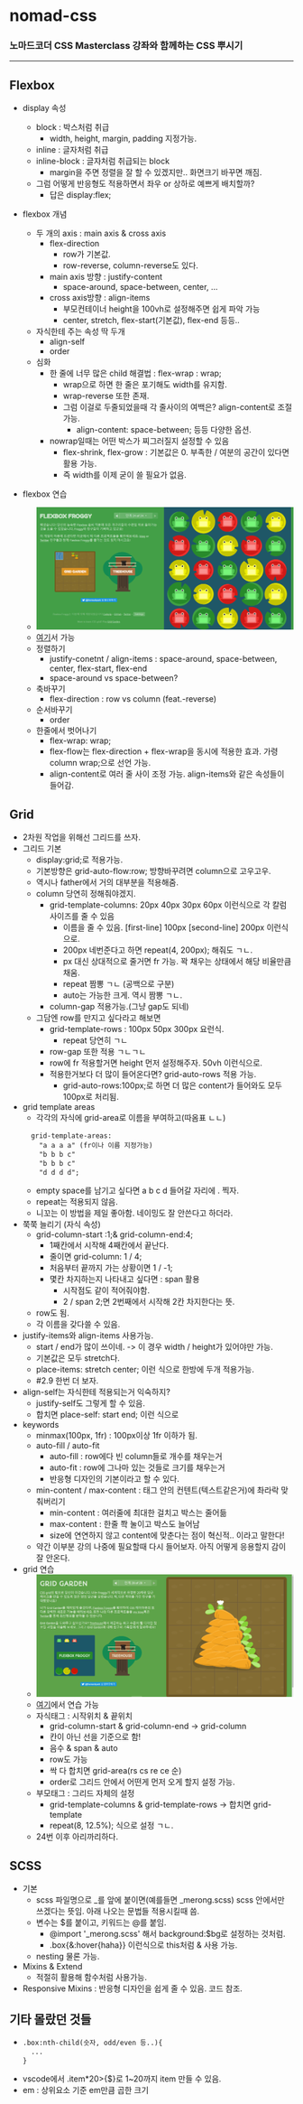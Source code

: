 # nomad-css
### 노마드코더 CSS Masterclass 강좌와 함께하는 CSS 뿌시기

---

## Flexbox
- display 속성
  - block : 박스처럼 취급
    - width, height, margin, padding 지정가능.
  - inline : 글자처럼 취급
  - inline-block : 글자처럼 취급되는 block
    - margin을 주면 정렬을 잘 할 수 있겠지만.. 화면크기 바꾸면 깨짐.
  - 그럼 어떻게 반응형도 적용하면서 좌우 or 상하로 예쁘게 배치할까?
    - 답은 display:flex;

- flexbox 개념
  - 두 개의 axis : main axis & cross axis
    - flex-direction
      - row가 기본값.
      - row-reverse, column-reverse도 있다.
    - main axis 방향 : justify-content
      - space-around, space-between, center, ...
    - cross axis방향 : align-items
      - 부모컨테이너 height을 100vh로 설정해주면 쉽게 파악 가능
      - center, stretch, flex-start(기본값), flex-end 등등..
  - 자식한테 주는 속성 딱 두개
    - align-self
    - order
  - 심화
    - 한 줄에 너무 많은 child 해결법 : flex-wrap : wrap;
      - wrap으로 하면 한 줄은 포기해도 width를 유지함.
      - wrap-reverse 또한 존재.
      - 그럼 이걸로 두줄되었을때 각 줄사이의 여백은? align-content로 조절가능.
        - align-content: space-between; 등등 다양한 옵션.
    - nowrap일때는 어떤 박스가 찌그러질지 설정할 수 있음
      - flex-shrink, flex-grow : 기본값은 0. 부족한 / 여분의 공간이 있다면 활용 가능.
      - 즉 width를 이제 굳이 쓸 필요가 없음.

- flexbox 연습
  - ![](https://github.com/KangJunewoo/nomad-css/blob/master/Flexbox/flexboxfroggy.gif)
  - [여기](http://flexboxfroggy.com/)서 가능
  - 정렬하기
    - justify-conetnt / align-items : space-around, space-between, center, flex-start, flex-end
    - space-around vs space-between?
  - 축바꾸기
    -  flex-direction : row vs column (feat.-reverse)
  - 순서바꾸기
    - order
  - 한줄에서 벗어나기
    - flex-wrap: wrap;
    - flex-flow는 flex-direction + flex-wrap을 동시에 적용한 효과. 가령 column wrap;으로 선언 가능.
    - align-content로 여러 줄 사이 조정 가능. align-items와 같은 속성들이 들어감.

  
## Grid
- 2차원 작업을 위해선 그리드를 쓰자.
- 그리드 기본
  - display:grid;로 적용가능.
  - 기본방향은 grid-auto-flow:row; 방향바꾸려면 column으로 고우고우.
  - 역시나 father에서 거의 대부분을 적용해줌.
  - column 당연히 정해줘야겠지.
    - grid-template-columns: 20px 40px 30px 60px 이런식으로 각 칼럼 사이즈를 줄 수 있음
      - 이름을 줄 수 있음. \[first-line\] 100px \[second-line\] 200px 이런식으로.
      - 200px 네번준다고 하면 repeat(4, 200px); 해줘도 ㄱㄴ.
      - px 대신 상대적으로 줄거면 fr 가능. 꽉 채우는 상태에서 해당 비율만큼 채움.
      - repeat 짬뽕 ㄱㄴ (공백으로 구분)
      - auto는 가능한 크게. 역시 짬뽕 ㄱㄴ.
    - column-gap 적용가능.(그냥 gap도 되네)
  - 그담엔 row를 만지고 싶다라고 해보면
    - grid-template-rows : 100px 50px 300px 요런식.
      - repeat 당연히 ㄱㄴ
    - row-gap 또한 적용 ㄱㄴㄱㄴ
    - row에 fr 적용할거면 height 먼저 설정해주자. 50vh 이런식으로.
    - 적용한거보다 더 많이 들어온다면? grid-auto-rows 적용 가능.
      - grid-auto-rows:100px;로 하면 더 많은 content가 들어와도 모두 100px로 처리됨.
- grid template areas
  - 각각의 자식에 grid-area로 이름을 부여하고(따옴표 ㄴㄴ)
  ```
    grid-template-areas:
      "a a a a" (fr이나 이름 지정가능)
      "b b b c" 
      "b b b c" 
      "d d d d"; 
  ```
  - empty space를 남기고 싶다면 a b c d 들어갈 자리에 . 찍자.
  - repeat는 적용되지 않음.
  - 니꼬는 이 방법을 제일 좋아함. 네이밍도 잘 안쓴다고 하더라.
- 쭉쭉 늘리기 (자식 속성)
  - grid-column-start :1;& grid-column-end:4;
    - 1째칸에서 시작해 4째칸에서 끝난다.
    - 줄이면 grid-column: 1 / 4;
    - 처음부터 끝까지 가는 상황이면 1 / -1;
    - 몇칸 차지하는지 나타내고 싶다면 : span 활용
      - 시작점도 같이 적어줘야함.
      - 2 / span 2;면 2번째에서 시작해 2칸 차지한다는 뜻.
  - row도 됨.
  - 각 이름을 갖다쓸 수 있음.
- justify-items와 align-items 사용가능.
  - start / end가 많이 쓰이네. -> 이 경우 width / height가 있어야만 가능.
  - 기본값은 모두 stretch다.
  - place-items: stretch center; 이런 식으로 한방에 두개 적용가능.
  - #2.9 한번 더 보자.
- align-self는 자식한테 적용되는거 익숙하지?
  - justify-self도 그렇게 할 수 있음.
  - 합치면 place-self: start end; 이런 식으로
- keywords
  - minmax(100px, 1fr) : 100px이상 1fr 이하가 됨.
  - auto-fill / auto-fit
    - auto-fill : row에다 빈 column들로 개수를 채우는거
    - auto-fit : row에 그나마 있는 것들로 크기를 채우는거
    - 반응형 디자인의 기본이라고 할 수 있다.
  - min-content / max-content : 태그 안의 컨텐트(텍스트같은거)에 촤라락 맞춰버리기
    - min-content : 여러줄에 최대한 걸치고 박스는 줄어듦
    - max-content : 한줄 쫙 눌이고 박스도 늘어남
    - size에 연연하지 않고 content에 맞춘다는 점이 혁신적.. 이라고 말한다!
  - 약간 이부분 강의 나중에 필요할때 다시 들어보자. 아직 어떻게 응용할지 감이 잘 안온다.
- grid 연습
  - ![](https://github.com/KangJunewoo/nomad-css/blob/master/Grid/gridgarden.gif)
  - [여기](http://cssgridgarden.com/)에서 연습 가능
  - 자식태그 : 시작위치 & 끝위치
    - grid-column-start & grid-column-end -> grid-column
    - 칸이 아닌 선을 기준으로 함!
    - 음수 & span & auto
    - row도 가능
    - 싹 다 합치면 grid-area(rs cs re ce 순)
    - order로 그리드 안에서 어떤게 먼저 오게 할지 설정 가능.
  - 부모태그 : 그리드 자체의 설정
    - grid-template-columns & grid-template-rows -> 합치면 grid-template
    - repeat(8, 12.5%); 식으로 설정 ㄱㄴ.
  - 24번 이후 아리까리하다.


## SCSS
- 기본
  - scss 파일명으로 _를 앞에 붙이면(예를들면 _merong.scss) scss 안에서만 쓰겠다는 뜻임. 아래 나오는 문법들 적용시킬때 씀.
  - 변수는 $를 붙이고, 키워드는 @를 붙임.
    - @import '_merong.scss' 해서 background:$bg로 설정하는 것처럼.
    - .box{&:hover{haha}} 이런식으로 this처럼 & 사용 가능.
  - nesting 물론 가능.
- Mixins & Extend
  - 적절히 활용해 함수처럼 사용가능.
- Responsive Mixins : 반응형 디자인을 쉽게 줄 수 있음. 코드 참조.


## 기타 몰랐던 것들
- ```
  .box:nth-child(숫자, odd/even 등..){
    ...
  }
  ```
- vscode에서 .item*20>{$}로 1~20까지 item 만들 수 있음.
- em : 상위요소 기준 em만큼 곱한 크기
